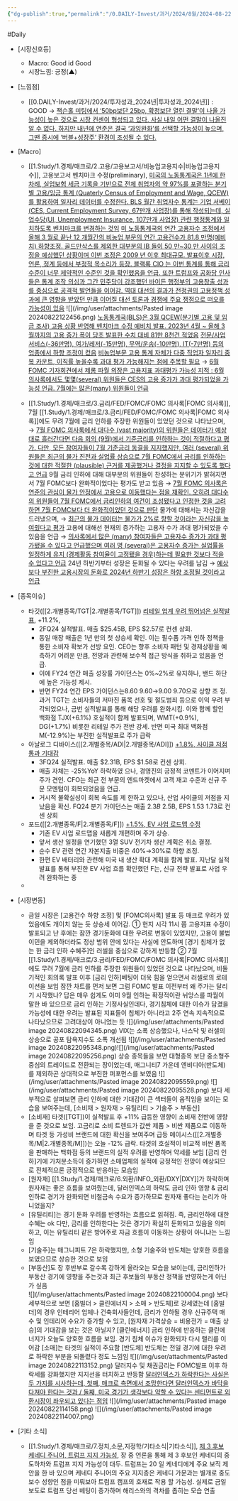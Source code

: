 ```yaml
---
{"dg-publish":true,"permalink":"/0.DAILY-Invest/과거/2024/8월/2024-08-22/","created":"2024-08-22T09:13:19.484+09:00","updated":"2025-06-03T20:08:43.957+09:00"}
---
```


#Daily 


- [시장신호등]
	- Macro: Good id Good
	- 시장느낌: 긍정(▲)

- [느낌점] 
	- [[0.DAILY-Invest/과거/2024/투자성과_2024년\|투자성과_2024년]] : GOOD
	 → [잭슨홀 미팅에서 ‘50bp보단 25bp, 확정보단 열린 결말’이 나올 가능성이 높은 것으로 시장 컨센이 형성되고 있다. 사실 내일 어떤 결말이 나올진 알 수 없다. 하지만 내년에 연준은 결국 ‘과잉완화’를 선택할 가능성이 높으며, 그땐 증시에 ‘버블+성장주’ 환경이 조성될 수 있다.](8.22_잭슨홀_내년%20연준은%20과잉완화%20유혹이%20있을%20ㄳ이다.pdf#page=1&selection=163,0,251,1&color=yellow)


- [Macro]
	- [[1.Study/1.경제/매크로/2.고용/고용보고서/비농업고용지수\|비농업고용지수]], 고용보고서 벤치마크 수정(preliminary), [미국의 노동통계국은 1년에 한 차례, 실업보험 세금 기록을 기반으로 전체 취업자의 약 97%를 포괄하는 분기별 고용/임금 통계 (Quaterly Census of Employment and Wage, QCEW)를 활용하여 일자리 데이터를 수정한다. BLS 월간 취업자수 통계는 기업 서베이(CES, Current Employment Survey, 67만개 사업장)를 통해 작성되는데, 실업수당(UI, Unemployment Insurance, 107만개 사업장) 관련 행정통계와 일치하도록 벤치마크를 변경하는 것임](8.22_연준의%20고용%20Mandate%20부각.pdf#page=1&selection=22,2,47,49&color=yellow)
	  [미 노동통계국의 연간 고용자수 조정에서 올해 3 월로 끝난 12 개월간의 비농업 부문의 연간 고용건수가 81.8 만명(예비치) 하향조정. 골드만삭스를 제외한 대부분의 IB 들이 50 만~30 만 사이의 조정을 예상했던 상황이며 이번 조정은 2009 년 이후 최대규모. 발표이후 시장, 언론, 정계 등에서 부정적 목소리가 등장. 블랙록 CIO 는 이번 통계를 통해 금리 수준이 너무 제약적인 수준인 것을 확인했음을 언급. 또한 트럼프와 공화당 인사들은 통계 조작 의심과 그간 민주당이 강조했던 바이든 행정부의 고용창출 성과를 중심으로 공격적 발언들을 이어감. 역대 대선의 결과가 전정권의 고용정책 성과에 큰 영향을 받았던 만큼 이어질 대선 토론과 경쟁에 주요 쟁점으로 떠오를 가능성이 있음](8.22_대규모%20고용%20조정에도%20인하%20기대감으로%20상승.pdf#page=1&selection=453,0,660,3&color=yellow)
	  ![](/img/user/attachments/Pasted image 20240822122456.png)
	  [노동통계국(BLS)은 3월 QCEW(분기별 고용 및 임금 조사) 고용 상황 반영해 벤치마크 수정 예비치 발표. 2023년 4월 ~ 올해 3월까지의 고용 증가 폭이 당초 발표한 수치 대비 81만 8천건 적었음](8.22_고용보고서%20벤치마크%20수정.pdf#page=1&selection=2,0,67,3&color=yellow)
	  [전문/사업서비스(-36만명), 여가/레저(-15만명), 무역/운송(-10만명), IT(-7만명) 등의 업종에서 하향 조정이 컸음](8.22_연준의%20고용%20Mandate%20부각.pdf#page=1&selection=54,3,54,75&color=yellow)
	  [비농업부문 고용 통계 자체가 다중 직업자 일자리 중복 카운트, 이직률 높을수록 과대 평가 가능해지는 점에 주목할 필요](8.22_고용보고서%20벤치마크%20수정.pdf#page=1&selection=174,0,207,2&color=yellow)
	  → [6월 FOMC 기자회견에서 제롬 파월 의장은 고용지표 과대평가 가능성 지적 : 6월 의사록에서도 몇몇(several) 위원들은 CES의 고용 증가가 과대 평가되었을 가능성 언급. 7월에는 많은(many) 위원들이 언급](8.22_7월%20FOMC%20의사록%20주요%20내용.pdf#page=1&selection=73,0,127,2&color=yellow)
	
	- [[1.Study/1.경제/매크로/3.금리/FED/FOMC/FOMC 의사록\|FOMC 의사록]], 7월 [[1.Study/1.경제/매크로/3.금리/FED/FOMC/FOMC 의사록\|FOMC 의사록]]에도 무려 7월에 금리 인하를 주장한 위원들이 있었던 것으로 나타났으며, 
	  → [7월 FOMC 의사록에서 대다수 (vast majority)의 위원들은 데이터가 예상대로 흘러간다면 다음 회의 (9월)에서 기준금리를 인하하는 것이 적절하다고 평가. 다만, 모든 참여자들이 7월 기준금리 동결을 지지했지만, 여러 (several) 위원들은 최근의 물가 진전과 실업률 상승으로 7월 FOMC에서 금리를 인하하는 것에 대한 적절한 (plausible) 근거를 제공했거나 결정을 지지할 수 있도록 했다고 언급](8.22_7월%20FOMC보다%20완화적이었지만%20상당%20부분%20선반영한%20내용.pdf#page=1&selection=78,0,186,2&color=yellow)
	 9월 금리 인하에 대해 대부분의 위원들이 찬성하는 분위기가 밝혀지면서 7월 FOMC보다 완화적이었다는 평가도 받고 있음
	 → [7월 FOMC 의사록은 연준의 관심이 물가 안정에서 고용으로 이동했다는 점을 재확인. 오히려 대다수의 위원들이 7월 FOMC에서 금리인하의 여건이 조성됐다고 인정한 것을 고려하면 7월 FOMC보다 더 완화적이었던 것으로 판단](8.22_7월%20FOMC보다%20완화적이었지만%20상당%20부분%20선반영한%20내용.pdf#page=1&selection=764,1,826,2&color=yellow)
	 물가에 대해서는 자신감을 드러냈으며, 
	 → [최근의 물가 데이터는 물가가 2%로 향할 것이라는 자신감을 높여줬다고 평가](8.22_7월%20FOMC보다%20완화적이었지만%20상당%20부분%20선반영한%20내용.pdf#page=1&selection=288,0,307,2&color=yellow)
	 고용에 대해선 현재의 증가하는 고용자 수가 과대 평가되었을 수 있음을 언급
	 → [의사록에서 많은 (many) 참여자들은 고용자수 증가가 과대 평가됐을 수 있다고 언급했으며 여러 명 (several)은 고용자수 증가는 실업률을 일정하게 유지 (경제활동 참여율이 고정됐을 경우)하는데 필요한 것보다 적을 수 있다고 언급](8.22_7월%20FOMC보다%20완화적이었지만%20상당%20부분%20선반영한%20내용.pdf#page=1&selection=571,0,632,2&color=yellow)
	 24년 하반기부터 성장은 둔화될 수 있다는 우려를 남김 
	 → [예상보다 부진한 고용시장의 둔화로 2024년 하반기 성장은 하향 조정될 것이라고 언급](8.22_7월%20FOMC보다%20완화적이었지만%20상당%20부분%20선반영한%20내용.pdf#page=1&selection=635,1,658,2&color=yellow)


- [종목이슈]
	- 타깃([[2.개별종목/TGT\|2.개별종목/TGT]]) [리테일 업계 우려 뛰어넘은 실적발표](8.22_대규모%20고용%20조정에도%20인하%20기대감으로%20상승.pdf#page=2&selection=62,0,70,4&color=yellow), +11.2%, 
		- 2FQ24 실적발표. 매출 $25.45B, EPS $2.57로 컨센 상회. 
		- 동일 매장 매출은 1년 만의 첫 상승세 확인. 이는 필수품 가격 인하 정책을 통한 소비자 확보가 선방 요인. CEO는 향후 소비자 패턴 및 경제상황을 예측하기 어려운 만큼, 전망과 관련해 보수적 접근 방식을 취하고 있음을 언급. 
		- 이에 FY24 연간 매출 성장률 가이던스는 0%~2%로 유지하나, 밴드 하단에 높은 가능성 제시. 
		- 반면 FY24 연간 EPS 가이던스는$8.60~$9.60→$9.00~$9.70으로 상향 조 정. 과거 TGT는 소비자들의 저마진 품목 선호 및 절도범죄 등으로 이익 우려 부각되었으나, 금번 실적발표를 통해 해당 우려를 완화시킴. 이와 함께 할인 백화점 TJX(+6.1%) 호실적이 함께 발표되며, WMT(+0.9%), DG(+1.7%) 비롯한 리테일 주가 전반 강세. 반면 미국 최대 백화점 M(-12.9%)는 부진한 실적발표로 주가 급락
	- 아날로그 디바이스([[2.개별종목/ADI\|2.개별종목/ADI]]) [+1.8%, 사이클 저점 통과 기대감](8.22_대규모%20고용%20조정에도%20인하%20기대감으로%20상승.pdf#page=2&selection=319,0,331,3&color=yellow)
		- 3FQ24 실적발표. 매출 $2.31B, EPS $1.58로 컨센 상회. 
		- 매출 자체는 -25%YoY 하락하였 으나, 경영진의 긍정적 코멘트가 이어지며 주가 견인. CFO는 최근 전 부문의 엔드마켓에서 고객 재고 수준과 신규 주문 모멘텀이 회복되었음을 언급. 
		- 거시적 불확실성이 회복 속도를 제 한하고 있으나, 산업 사이클의 저점을 지났음을 확신. FQ24 분기 가이던스는 매출 $2.3B~$2.5B, EPS $1.53~$1.73로 컨센 상회
	- 포드([[2.개별종목/F\|2.개별종목/F]]) [+1.5%, EV 사업 로드맵 수정](8.22_대규모%20고용%20조정에도%20인하%20기대감으로%20상승.pdf#page=2&selection=461,0,470,2&color=yellow)
		- 기존 EV 사업 로드맵을 새롭게 개편하며 주가 상승. 
		- 앞서 생산 일정을 연기했던 3열 SUV 전기차 생산 계획은 취소 결정. 
		- 순수 EV 관련 연간 자본지출 비중은 40%→30%로 하향 조정. 
		- 한편 EV 배터리와 관련해 미국 내 생산 확대 계획을 함께 발표. 지난달 실적발표를 통해 부진한 EV 사업 흐름 확인했던 F는, 신규 전략 발표로 사업 우려 완화하는 중
	- 

- [시장변동]
	- 금일 시장은 [고용건수 하향 조정] 및 [FOMC의사록] 발표 등 매크로 우려가 있었음에도 개이치 않는 듯 상승세 이어감. ① 현지 시각 11시 쯤 고용지표 수정이 발표되고 난 후에는 잠깐 경기둔화에 대한 우려로 변동이 있었지만, 고용이 불법 이민을 제외하더라도 정상 범위 안에 있다는 사실에 안도하며 [경기 침체가 없는 한 금리 인하 수혜주]인 러셀을 중심으로 강하게 반등함
	 ② 7월 [[1.Study/1.경제/매크로/3.금리/FED/FOMC/FOMC 의사록\|FOMC 의사록]]에도 무려 7월에 금리 인하를 주장한 위원들이 있었던 것으로 나타났으며, 비둘기적인 회의록 발표 이후  [금리 인하]베팅이 더욱 힘을 얻으면서 러셀로의 로테이션을 보임
	 잠깐 차트를 먼저 보면 그럼 FOMC 발표 이전부터 왜 주가는 달리기 시작했나? 답은 매우 쉽게도 이미 9월 인하는 확정적이란 뉘앙스를 파월이 말한 바 있으므로 금리 인하는 기정사실인데다, 경기침체에 대한 이슈가 담겼을 가능성에 대한 우려는 발표된 지표들이 침체가 아니라고 2주 연속 지속적으로 나타났으므로 고려대상이 아니었는 듯  ![](/img/user/attachments/Pasted image 20240822094345.png)
	 VIX는 소폭 상승했으나, 나스닥 및 러셀의 상승으로 공포 탐욕지수도 소폭 개선됨 ![](/img/user/attachments/Pasted image 20240822095348.png)![](/img/user/attachments/Pasted image 20240822095256.png)
	 상승 종목들을 보면 대형종목 보단 중소형주 중심의 트레이드로 전환되는 장이었는데, 매그니티7 가운데 엔비디아(반도체)를 제외하곤 상대적으로 부진한 퍼포먼스를 보였음 
	 ![](/img/user/attachments/Pasted image 20240822095559.png)
	 ![](/img/user/attachments/Pasted image 20240822095528.png)
	 보다 세부적으로 살펴보면 금리 인하에 대한 기대감이 큰 섹터들이 움직임을 보이는 모습을 보여주는데, [소비재 > 원자재 > 유틸리티 > 기술주 > 부동산] 
	- [소비재] 타겟([TGT])이 실적발표 후 +11% 급등한 영향이 소비재 전반에 영향을 준 것으로 보임. 고금리로 소비 트렌드가 값싼 제품 > 비싼 제품으로 이동하며 타겟 등 가성비 브랜드에 대한 확신을 보여주며 급등
	   메이시스([[2.개별종목/M\|2.개별종목/M]])는 오늘 -12% 급락. 타겟의 호실적이 비교적 비싼 품목을 판매하는 백화점 등의 브랜드의 실적 우려를 반영하며 약세를 보임
	   [금리 인하]기에 가처분소득이 증가하면 소매업체의 실적에 긍정적인 전망이 예상되므로 전체적으론 긍정적으로 반응하는 모습임
	- [원자재] [[1.Study/1.경제/매크로/6.외환/INFO_외환/DXY\|DXY]]가 하락하며 원자재는 좋은 흐름을 보여줬는데, 달러인덱스의 하락도 금리 인하 영향 & 금리 인하로 경기가 완화되면 비철금속 수요가 증가하므로 원자재 좋다는 논리가 아니었을지?
	- [유틸리티]는 경기 둔화 우려를 반영하는 흐름으로 읽혀짐. 즉, 금리인하에 대한 수혜는 ok 다만, 금리를 인하한다는 것은 경기가 확실히 둔화되고 있음을 의미하고, 이는 유틸리티 같은 방어주로 자금 흐름이 이동하는 상황이 아니냐는 느낌임
	- [기술주]는 매그니피트 7은 하락했지만, 소형 기술주와 반도체는 양호한 흐름을 보였으므로 상승한 것으로 보임
	- [부동산]도 장 후반부로 갈수록 강하게 올라오는 모습을 보이는데, 금리인하가 부동산 경기에 영향을 주는것과 최근 후보들의 부동산 정책을 반영하는게 아닌가 싶음  
	 ![](/img/user/attachments/Pasted image 20240822100004.png)
	보다 세부적으로 보면 [홈빌더 > 클린에너지 > 소매 > 반도체]로 강세였는데 
	[홈빌더]의 경우 인테리어 업체나 건축회사들인데, 금리가 인하될 경우 신규주택 매수 및 인테리어 수요가 증가할 수 있고, [원자재 가격상승 = 비용전가 = 매출 상승]의 기대감을 보는 것은 아닐지?
	[클린에너지] 금리 인하에 반응하는 클린에너지가 오늘도 양호한 흐름을 보임. 경기 침체 이슈가 완화되자 다시 랠리를 이어감
	[소매]는 타겟의 실적이 주요함
	[반도체] 반도체는 전일 경기에 대한 우려로 하락한 부분을 되돌렸다 정도 느낌임
	![](/img/user/attachments/Pasted image 20240822113152.png)
    달러지수 및 채권금리는 FOMC발표 이후 하락세를 강화했지만 지지선을 터치하고 반등함 
    [달러인덱스가 하락한다는 사실은 두 가지를 시사하는데, 첫째, 매크로 측면에서 조망한다면 달러인덱스가 바닥을 다져야 한다는 것과 / 둘째, 미국 경기가 생각보다 약할 수 있다는 센티먼트로 외환시장이 좌우되고 있다는 점임](8.23_갑자기%20분위기%201,330%20원.pdf#page=2&selection=497,1,559,1&color=yellow)
    ![](/img/user/attachments/Pasted image 20240822114158.png)
	![](/img/user/attachments/Pasted image 20240822114007.png)


- [기타 소식]
	- [[1.Study/1.경제/매크로/7.정치,소문,지정학/기타소식\|기타소식]], [제 3 후보 케네디 주니어, 트럼프 지지 가능성](8.22_대규모%20고용%20조정에도%20인하%20기대감으로%20상승.pdf#page=1&selection=767,0,783,3&color=yellow), 장 중 언론을 통해 제 3 후보인 케네디의 중도하차와 트럼프 지지 가능성이 대두. 트럼프는 20 일 케네디에게 주요 보직 제안을 한 바 있으며 케네디 주니어의 주요 지지층은 케네디 가문과는 별개로 중도보수 성향인 점을 미뤄보아 트럼프 캠프의 호재로 작용 할 가능성. 실제로 금일 보도로 트럼프 당선 베팅이 증가하며 해리스와의 격차를 좁히는 모습 연출
